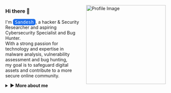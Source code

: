 <p align="left">
  <img src="https://cdn.pixabay.com/photo/2023/10/03/10/49/anonymous-8291223_1280.png" alt="Profile Image" width="250" align="right" style="margin-left: 20px;"/>
</p>

### Hi there 👋

I'm <span style="background-color:#1f6feb; color:white; padding:2px 6px; border-radius:6px; font-family:monospace;">Sandesh</span>, a hacker & Security Researcher and aspiring Cybersecurity Specialist and Bug Hunter.  
With a strong passion for technology and expertise in malware analysis, vulnerability assessment and bug hunting,  
my goal is to safeguard digital assets and contribute to a more secure online community.

<details>
  <summary><strong>▶ More about me</strong></summary>

  <br>

  - **Name:** Sandesh  
  - **From:** Nepal  
  - **Bug Hunter | Security Researcher | Penetration Tester**  
  - I have experience in **Application and Network Penetration Testing**  
  - Improving knowledge in **Webapp Vulnerabilities**  
  - Lifelong learner — always exploring **everything**  
  - Reach me at [sandeshvenom251@gmail.com](mailto:sandeshvenom251@gmail.com)

</details>
